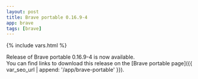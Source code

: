 ```yaml
---
layout: post
title: Brave portable 0.16.9-4
app: brave
tags: [brave]
---
```

{% include vars.html %}

Release of Brave portable 0.16.9-4 is now available.<br />
You can find links to download this release on the [Brave portable page]({{ var_seo_url | append: '/app/brave-portable' }}).